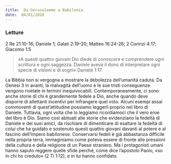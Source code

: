 ```yaml
---
title:  Da Gerusalemme a Babilonia
date:  04/01/2020
---
```


### Letture
2 Re 21:10-16; Daniele 1; Galati 2:19-20; Matteo 16:24-26; 2 Corinzi 4:17; Giacomo 1:5

> <p></p>
> «A questi quattro giovani Dio diede di conoscere e comprendere ogni scrittura e ogni saggezza. Daniele aveva il dono di interpretare ogni specie di visioni e di sogni» Daniele 1:17.

La Bibbia non si vergogna a mostrare la debolezza dell’umanità caduta. Da Genesi 3 in avanti, la malvagità dell’uomo e le sue tristi conseguenze vengono rivelate in termini inequivocabili. Contemporaneamente, ci sono anche storie di chi è grandemente fedele a Dio, anche quando deve disporre di allettanti incentivi per infrangere quel voto. Alcuni esempi assai commoventi di quest’attitudine possiamo leggerli proprio nel libro di Daniele. Tuttavia, ogni volta che lo leggiamo ricordiamoci che il vero eroe del libro è Dio. Siamo così abituati alle storie che evidenziano la fedeltà di Daniele e dei suoi amici, da rischiare di dimenticare di esaltare la fedeltà di colui che ha guidato e sostenuto questi quattro giovani davanti al potere e al fascino dell’Impero babilonese. Conservarsi fedeli è già abbastanza difficile nella propria terra, immaginiamo come poteva essere di fronte alle pressioni della cultura e della religione di un Paese straniero. Ma i protagonisti umani hanno saputo reggere quelle sfide perché, come dice l’apostolo Paolo, «so in chi ho creduto» (2 Ti 1:12), e in lui hanno confidato.